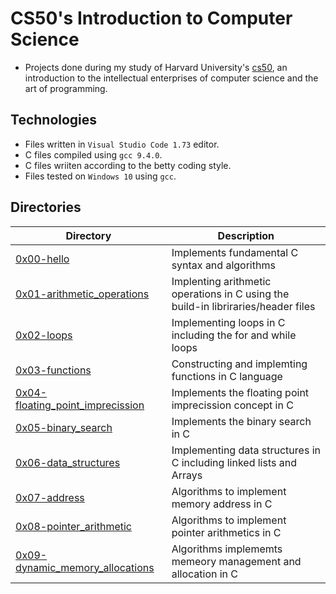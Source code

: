 # CS50's Introduction to Computer Science

- Projects done during my study of Harvard University's [cs50](https://learning.edx.org/course/course-v1:HarvardX+CS50+X/block-v1:HarvardX+CS50+X+type@sequential+block@3c550787b1d1470bbdba91d14392bd43/block-v1:HarvardX+CS50+X+type@vertical+block@ffc346411661409a901306ca7c2b7b54), an introduction to the intellectual enterprises of computer science and the art of programming. 

## Technologies
- Files written in ```Visual Studio Code 1.73``` editor. 
- C files compiled using ```gcc 9.4.0```.
- C files wriiten according to the betty coding style. 
- Files tested on ```Windows 10``` using ```gcc```.

## Directories

| Directory | Description |
| ---  | --- |
|[0x00-hello](0x00-hello)|Implements fundamental C syntax and algorithms|
|[0x01-arithmetic_operations](0x01-arithmetic_operations)|Implenting arithmetic operations in C using the build-in libriraries/header files|
|[0x02-loops](0x02-loops)|Implementing loops in C including the for and while loops|
|[0x03-functions](0x03-functions)|Constructing and implemting functions in C language|
|[0x04-floating_point_imprecission](0x04-floating_point_imprecission)|Implements the floating point imprecission concept in C|
|[0x05-binary_search](0x05-binary_search)|Implements the binary search in C|
|[0x06-data_structures](0x06-data_structures)|Implementing data structures in C including linked lists and Arrays|
|[0x07-address](0x07-adress)|Algorithms to implement memory address in C|
|[0x08-pointer_arithmetic](0x08-pointer_arithmetic)|Algorithms to implement pointer arithmetics in C|
|[0x09-dynamic_memory_allocations](0x09-dynamic_memory_allocation)|Algorithms implememts memeory management and allocation in C|

